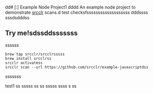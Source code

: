 dd# [:] Example Node Project1
dddd
An example node project to demonstrate [srcclr](https://www.srsscclr.com) scans.d test checksfsssssssssssssssssss dddssss
sssdsdddss
## Try me!sdssddsssssss
ssssss
```sssssss
brew tap srcclr/srcclrsssss
brew install srcclrss
srcclr activatess
srcclr scan --url https://github.com/srcclr/example-javascriptdss
```
sssssss

test1
ss
sssss
ss
ss
sssss
ssss
s
ss
